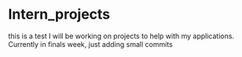 # Intern_projects
this is a test 
I will be working on projects to help with my applications.
Currently in finals week, just adding small commits
